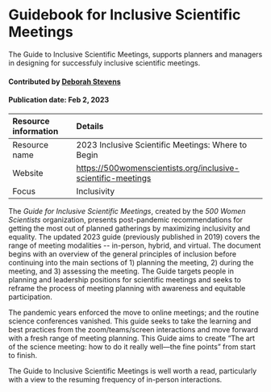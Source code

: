 # Guidebook for Inclusive Scientific Meetings 

<!-- deck text start --> 

The Guide to Inclusive Scientific Meetings,  supports planners and managers in designing for successfuly inclusive scientific meetings.

<!-- deck text start --> 

#### Contributed by [Deborah Stevens](https://github.com/haikudeb)

#### Publication date: Feb 2, 2023

Resource information | Details 
:--- | :--- 
Resource name | 2023 Inclusive Scientific Meetings: Where to Begin
Website | https://500womenscientists.org/inclusive-scientific-meetings
Focus | Inclusivity

The *Guide for Inclusive Scientific Meetings*, created by the  *500 Women Scientists* organization, presents post-pandemic recommendations for getting the most out of planned gatherings by maximizing inclusivity and equality. The updated 2023 guide (previously published in 2019) covers the range of meeting modalities -- in-person, hybrid, and virtual. The document begins with an overview of the general principles of inclusion before continuing into the main sections of 1) planning the meeting, 2) during the meeting, and 3) assessing the meeting. The Guide targets people in planning and leadership positions for scientific meetings and seeks to reframe the process of meeting planning with awareness and equitable participation.

The pandemic years enforced the move to online meetings; and the routine science conferences vanished.  This guide seeks to take the learning and best practices from the zoom/teams/screen interactions and move forward with a fresh range of meeting planning.  This Guide aims to create “The art of the science meeting: how to do it really well—the fine points” from start to finish. 

The Guide to Inclusive Scientific Meetings is well worth a read, particularly with a view to the resuming frequency of in-person interactions. 

<!---
Publish: yes
Pinned: no
Topics: inclusivity
RSS update: 2023-02-12
--->
